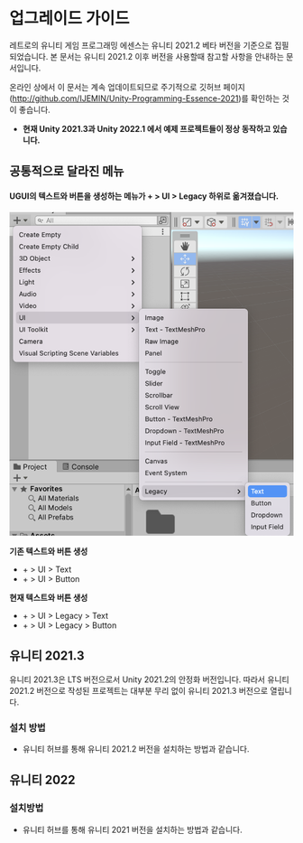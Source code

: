 # 업그레이드 가이드
레트로의 유니티 게임 프로그래밍 에센스는 유니티 2021.2 베타 버전을 기준으로 집필되었습니다.
본 문서는 유니티 2021.2 이후 버전을 사용할때 참고할 사항을 안내하는 문서입니다.

온라인 상에서 이 문서는 계속 업데이트되므로 주기적으로 깃허브 페이지(http://github.com/IJEMIN/Unity-Programming-Essence-2021)를 확인하는 것이 좋습니다.

- **현재 Unity 2021.3과 Unity 2022.1 에서 예제 프로젝트들이 정상 동작하고 있습니다.**

## 공통적으로 달라진 메뉴
#### UGUI의 텍스트와 버튼을 생성하는 메뉴가 + > UI > Legacy 하위로 옮겨졌습니다.

![menu_changes](readme_images/screenshot_menu_changes.png)

**기존 텍스트와 버튼 생성**
- \+ > UI > Text
- \+ > UI > Button

**현재 텍스트와 버튼 생성**
- \+ > UI > Legacy > Text
- \+ > UI > Legacy > Button


## 유니티 2021.3
유니티 2021.3은 LTS 버전으로서 Unity 2021.2의 안정화 버전입니다.
따라서 유니티 2021.2 버전으로 작성된 프로젝트는 대부분 무리 없이 유니티 2021.3 버전으로 열립니다.

### 설치 방법
- 유니티 허브를 통해 유니티 2021.2 버전을 설치하는 방법과 같습니다.


## 유니티 2022

### 설치방법
- 유니티 허브를 통해 유니티 2021 버전을 설치하는 방법과 같습니다.
